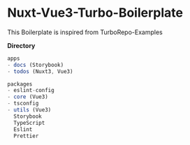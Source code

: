 # Nuxt-Vue3-Turbo-Boilerplate
This Boilerplate is inspired from TurboRepo-Examples

**Directory**
```js
apps
- docs (Storybook)
- todos (Nuxt3, Vue3)

packages
- eslint-config
- core (Vue3)
- tsconfig
- utils (Vue3)
  Storybook
  TypeScript
  Eslint
  Prettier
```

